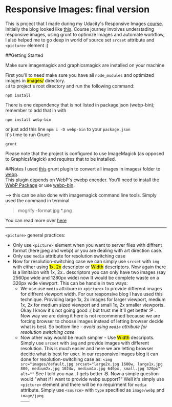 # Responsive Images: final version #
This is project that I made during my Udacity's Responsive Images [course](https://www.udacity.com/course/responsive-images--ud882). Initially the blog looked like [this](http://udacity.github.io/responsive-images/downloads/RI-Project-Part-1-Start.zip).
Course journey involves understading responsive images, using grunt to optimize images and automate workflow, I also helped me to go deep in world of  source set `srcset` attribute and `<picture>` element :)

##Getting Started

Make sure imagemagick and graphicsmagick are installed on your machine

First you'll to need make sure you have all `node_modules` and optimized images in <mark>images/</mark> directory.  
`cd` to project's root directory and run the following command:  
```
npm install
```  
There is one dependency that is not listed in package.json (webp-bin); remember to add that in with  
```
npm install webp-bin
```  
or just add this line `npm i -D webp-bin` to your `package.json`  
It's time to run Grunt:  
```
grunt
```
  
Please note that the project is configured to use ImageMagick (as opposed to GraphicsMagick) and requires that to be installed.




##Notes
I used [this](https://github.com/somerandomdude/grunt-webp) grunt plugin to convert all images in images/ folder to [webp](https://developers.google.com/speed/webp/).  
This plugin depends on WebP's cwebp encoder. You'll need to install the [WebP Package](https://developers.google.com/speed/webp/download) or use [webp-bin](https://github.com/yuanyan/node-webp-bin).

--> this can be also done with imagemagick command line tools. Simply used the command in terminal
>mogrify -format jpg *.png

You can read more over [here](http://www.imagemagick.org/script/mogrify.php)

<hr>

`<picture>`  general practices:  
  
  
* Only use `<picture>` element when you want to server files with diffrent format (here jpeg and webp) or you are dealing with art direction case.  
* Only use `media` attribute for resolution switching case
* Now for resolution-switching case we can simply use `srcset` with `img` with either using <mark>1x, 2x</mark> descriptor or <mark>Width</mark> descriptors. Now again there is a limitaion with 1x, 2x.. descriptors you can only have two images (say 2560px wide and 1280px wide) now It would be complete waste on a 320px wide viewport. This can be handle in two ways:  
	* We use use `media` attribure in `<picture>` to provide different images for diffrent viewport width. For our responsive blog I have used this technique. Providing large 1x, 2x images for larger viewport, medium 1x, 2x for medium sized viewport and small 1x, 2x smaller viewports. Okay I know it's not going good :( but trust me It'll get better :P . Now way we are doing it here is not recommened because we are forcing browser to choose images instead of letting browser decide what is best. So bottom line - *avoid using `media` attribute for resolution switching case*  
	* Now other way would be much simpler - Use <mark>Width</mark> descripots. Simply use `srcset` with `img` and provide images with different resolution. This is much easier and here we are letting browser decide what is best for user. In our responsive images blog it can done for resolution-switching case as: `<img src="images/default,jpg srcset="large2x.jpg 1600w, large1x.jpg 800, medium2x.jpg 1024w, medium1x.jpg 640px, small.jpg 320px" alt=""` See I told you naa.. I gets better :B. Now a simple question would "what if I want to provide webp support?" Well it's simply use `<picture>` element and there will be no requirment for `media` attribute. Simply use `<source>` with `type` specified as `image/webp` and `image/jpeg`  
——

